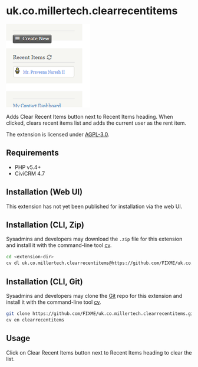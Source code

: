 # uk.co.millertech.clearrecentitems

![Screenshot](images/screenshot.png)

Adds Clear Recent Items button next to Recent Items heading. When clicked, clears recent items list and adds the current user as the rent item.

The extension is licensed under [AGPL-3.0](LICENSE.txt).

## Requirements

* PHP v5.4+
* CiviCRM 4.7

## Installation (Web UI)

This extension has not yet been published for installation via the web UI.

## Installation (CLI, Zip)

Sysadmins and developers may download the `.zip` file for this extension and
install it with the command-line tool [cv](https://github.com/civicrm/cv).

```bash
cd <extension-dir>
cv dl uk.co.millertech.clearrecentitems@https://github.com/FIXME/uk.co.millertech.clearrecentitems/archive/master.zip
```

## Installation (CLI, Git)

Sysadmins and developers may clone the [Git](https://en.wikipedia.org/wiki/Git) repo for this extension and
install it with the command-line tool [cv](https://github.com/civicrm/cv).

```bash
git clone https://github.com/FIXME/uk.co.millertech.clearrecentitems.git
cv en clearrecentitems
```

## Usage

Click on Clear Recent Items button next to Recent Items heading to clear the list.



